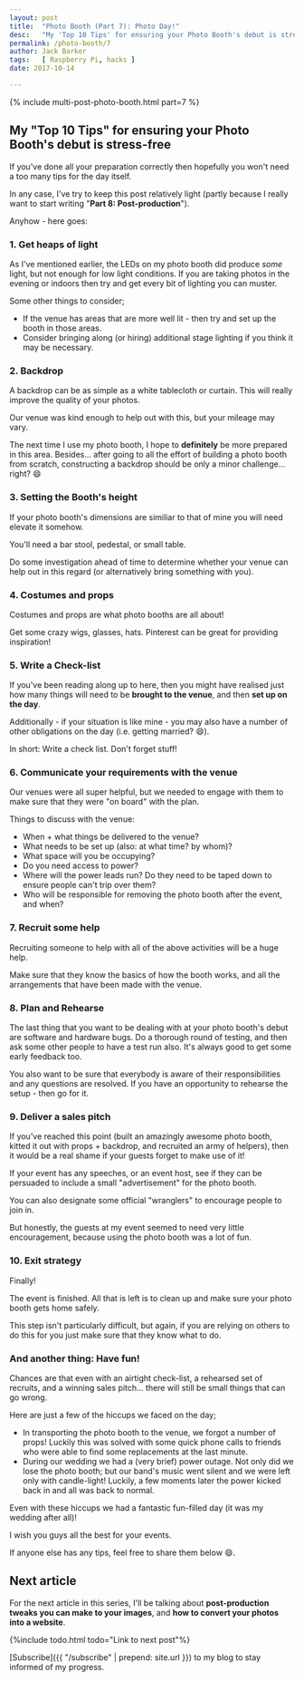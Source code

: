 ```yaml
---
layout: post
title:  "Photo Booth (Part 7): Photo Day!"
desc:   "My 'Top 10 Tips' for ensuring your Photo Booth's debut is stress-free."
permalink: /photo-booth/7
author: Jack Barker
tags:   [ Raspberry Pi, hacks ]
date: 2017-10-14

---
```

{% include multi-post-photo-booth.html part=7 %}

## My "Top 10 Tips" for ensuring your Photo Booth's debut is stress-free

If you've done all your preparation correctly then hopefully you won't need a too many tips for the day itself.

In any case, I've try to keep this post relatively light (partly because I really want to start writing "**Part 8: Post-production**").

Anyhow - here goes:

### 1. Get heaps of light
As I've mentioned earlier, the LEDs on my photo booth did produce *some* light, but not enough for low light conditions. If you are taking photos in the evening or indoors then try and get every bit of lighting you can muster.

Some other things to consider;
- If the venue has areas that are more well lit - then try and set up the booth in those areas.
- Consider bringing along (or hiring) additional stage lighting if you think it may be necessary.

### 2. Backdrop
A backdrop can be as simple as a white tablecloth or curtain. This will really improve the quality of your photos.

Our venue was kind enough to help out with this, but your mileage may vary.

The next time I use my photo booth, I hope to **definitely** be more prepared in this area. Besides... after going to all the effort of building a photo booth from scratch, constructing a backdrop should be only a minor challenge... right? :smile:

### 3. Setting the Booth's height
If your photo booth's dimensions are similiar to that of mine you will need elevate it somehow.

You'll need a bar stool, pedestal, or small table.

Do some investigation ahead of time to determine whether your venue can help out in this regard (or alternatively bring something with you).

### 4. Costumes and props
Costumes and props are what photo booths are all about!

Get some crazy wigs, glasses, hats.
Pinterest can be great for providing inspiration!


### 5. Write a Check-list
If you've been reading along up to here, then you might have realised just how many things will need to be **brought to the venue**, and then **set up on the day**.

Additionally - if your situation is like mine - you may also have a number of other obligations on the day (i.e. getting married? :smile:).

In short: Write a check list. Don't forget stuff!

### 6. Communicate your requirements with the venue
Our venues were all super helpful, but we needed to engage with them to make sure that they were "on board" with the plan.

Things to discuss with the venue:
- When + what things be delivered to the venue?
- What needs to be set up (also: at what time? by whom)?
- What space will you be occupying?
- Do you need access to power?
- Where will the power leads run? Do they need to be taped down to ensure people can't trip over them?
- Who will be responsible for removing the photo booth after the event, and when?

### 7. Recruit some help
Recruiting someone to help with all of the above activities will be a huge help.

Make sure that they know the basics of how the booth works, and all the arrangements that have been made with the venue.

### 8. Plan and Rehearse
The last thing that you want to be dealing with at your photo booth's debut are software and hardware bugs. Do a thorough round of testing, and then ask some other people to have a test run also. It's always good to get some early feedback too.

You also want to be sure that everybody is aware of their responsibilities and any questions are resolved. If you have an opportunity to rehearse the setup - then go for it.

### 9. Deliver a sales pitch
If you've reached this point (built an amazingly awesome photo booth, kitted it out with props + backdrop, and recruited an army of helpers), then it would be a real shame if your guests forget to make use of it!

If your event has any speeches, or an event host, see if they can be persuaded to include a small "advertisement" for the photo booth.

You can also designate some official "wranglers" to encourage people to join in.

But honestly, the guests at my event seemed to need very little encouragement, because using the photo booth was a lot of fun.

### 10. Exit strategy
Finally!

The event is finished. All that is left is to clean up and make sure your photo booth gets home safely.

This step isn't particularly difficult, but again, if you are relying on others to do this for you just make sure that they know what to do.

### And another thing: Have fun!
Chances are that even with an airtight check-list, a rehearsed set of recruits, and a winning sales pitch... there will still be small things that can go wrong.

Here are just a few of the hiccups we faced on the day;
- In transporting the photo booth to the venue, we forgot a number of props! Luckily this was solved with some quick phone calls to friends who were able to find some replacements at the last minute.
- During our wedding we had a (very brief) power outage. Not only did we lose the photo booth; but our band's music went silent and we were left only with candle-light! Luckily, a few moments later the power kicked back in and all was back to normal.

Even with these hiccups we had a fantastic fun-filled day (it was my wedding after all)!

I wish you guys all the best for your events.

If anyone else has any tips, feel free to share them below :smile:.


## Next article
For the next article in this series, I'll be talking about **post-production tweaks you can make to your images**, and **how to convert your photos into a website**.

{%include todo.html todo="Link to next post"%}

[Subscribe]({{ "/subscribe" | prepend: site.url }}) to my blog to stay informed of my progress.